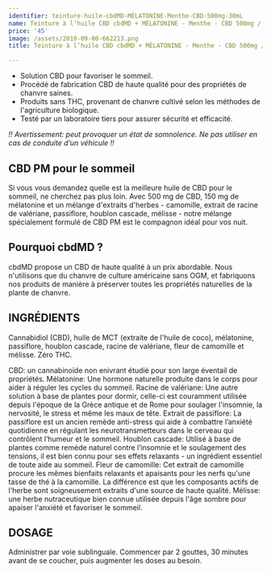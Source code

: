 ```yaml
---
identifier: teinture-huile-cbdMD-MÉLATONINE-Menthe-CBD-500mg-30mL
name: Teinture à l’huile CBD cbdMD + MÉLATONINE - Menthe - CBD 500mg / 30mL
price: '45'
image: /assets/2019-09-00-662213.png
title: Teinture à l’huile CBD cbdMD + MÉLATONINE - Menthe - CBD 500mg / 30mL

---
```

<ul>
<li>Solution CBD pour favoriser le sommeil.</li>
<li>Procédé de fabrication CBD de haute qualité pour des propriétés de chanvre saines.</li>
<li>Produits sans THC, provenant de chanvre cultivé selon les méthodes de l'agriculture biologique.</li>
<li>Testé par un laboratoire tiers pour assurer sécurité et efficacité.</li>
</ul>

<!-- more -->

<i>!! Avertissement: peut provoquer un état de somnolence. Ne pas utiliser en cas de conduite d’un véhicule !!</i>

## CBD PM pour le sommeil
Si vous vous demandez quelle est la meilleure huile de CBD pour le sommeil, ne cherchez pas plus loin. Avec 500 mg de CBD, 150 mg de mélatonine et un mélange d'extraits d'herbes - camomille, extrait de racine de valériane, passiflore, houblon cascade, mélisse - notre mélange spécialement formulé de CBD PM est le compagnon idéal pour vos nuit.

## Pourquoi cbdMD ?
cbdMD propose un CBD de haute qualité à un prix abordable. Nous n'utilisons que du chanvre de culture américaine sans OGM, et fabriquons nos produits de manière à préserver toutes les propriétés naturelles de la plante de chanvre.

## INGRÉDIENTS
Cannabidiol (CBD), huile de MCT (extraite de l'huile de coco), mélatonine, passiflore, houblon cascade, racine de valériane, fleur de camomille et mélisse. Zéro THC.

CBD: un cannabinoïde non enivrant étudié pour son large éventail de propriétés.
Mélatonine: Une hormone naturelle produite dans le corps pour aider à réguler les cycles du sommeil.
Racine de valériane: Une autre solution à base de plantes pour dormir, celle-ci est couramment utilisée depuis l'époque de la Grèce antique et de Rome pour soulager l'insomnie, la nervosité, le stress et même les maux de tête.
Extrait de passiflore: La passiflore est un ancien remède anti-stress qui aide à combattre l’anxiété quotidienne en régulant les neurotransmetteurs dans le cerveau qui contrôlent l’humeur et le sommeil.
Houblon cascade: Utilisé à base de plantes comme remède naturel contre l’insomnie et le soulagement des tensions, il est bien connu pour ses effets relaxants - un ingrédient essentiel de toute aide au sommeil.
Fleur de camomille: Cet extrait de camomille procure les mêmes bienfaits relaxants et apaisants pour les nerfs qu'une tasse de thé à la camomille. La différence est que les composants actifs de l'herbe sont soigneusement extraits d'une source de haute qualité.
Mélisse: une herbe nutraceutique bien connue utilisée depuis l'âge sombre pour apaiser l'anxiété et favoriser le sommeil.

## DOSAGE
Administrer par voie sublinguale. Commencer par 2 gouttes, 30 minutes avant de se coucher, puis augmenter les doses au besoin.
